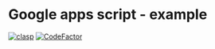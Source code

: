 # Google apps script - example

[![clasp](https://img.shields.io/badge/built%20with-clasp-4285f4.svg)](https://github.com/google/clasp)
[![CodeFactor](https://www.codefactor.io/repository/github/webbestmaster/google-apps-script/badge)](https://www.codefactor.io/repository/github/webbestmaster/google-apps-script)
